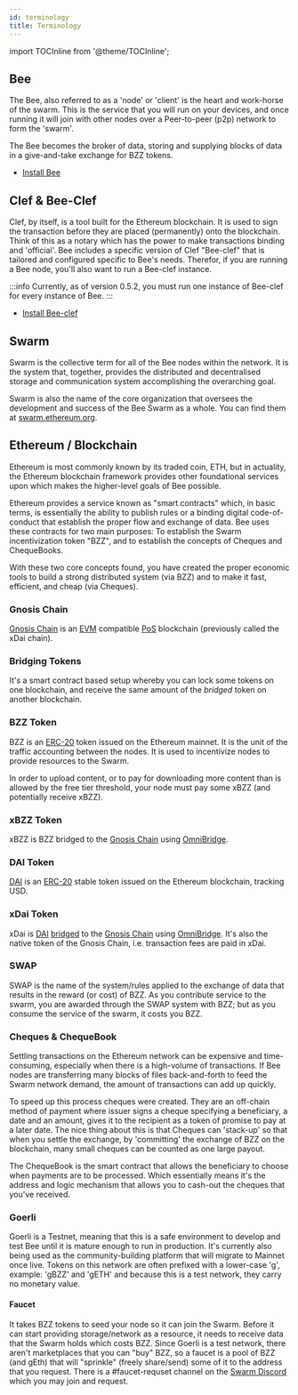 ```yaml
---
id: terminology
title: Terminology
---
```


import TOCInline from '@theme/TOCInline';

<TOCInline toc={toc} />

## Bee

The Bee, also referred to as a 'node' or 'client' is the heart and work-horse of the swarm. This is the service that you will run on your devices, and once running it will join with other nodes over a Peer-to-peer (p2p) network to form the 'swarm'.

The Bee becomes the broker of data, storing and supplying blocks of data in a give-and-take exchange for BZZ tokens.

- [Install Bee](/docs/installation/quick-start#install-bee)

## Clef & Bee-Clef

Clef, by itself, is a tool built for the Ethereum blockchain. It is used to sign the transaction before they are placed (permanently) onto the blockchain. Think of this as a notary which has the power to make transactions binding and 'official'. Bee includes a specific version of Clef "Bee-clef" that is tailored and configured specific to Bee's needs. Therefor, if you are running a Bee node, you'll also want to run a Bee-clef instance.

:::info
Currently, as of version 0.5.2, you must run one instance of Bee-clef for every instance of Bee.
:::

- [Install Bee-clef](/docs/installation/bee-clef)

## Swarm

Swarm is the collective term for all of the Bee nodes within the network. It is the system that, together, provides the distributed and decentralised storage and communication system accomplishing the overarching goal.

Swarm is also the name of the core organization that oversees the development and success of the Bee Swarm as a whole. You can find them at [swarm.ethereum.org](https://swarm.ethereum.org/).

## Ethereum / Blockchain

Ethereum is most commonly known by its traded coin, ETH, but in actuality, the Ethereum blockchain framework provides other foundational services upon which makes the higher-level goals of Bee possible.

Ethereum provides a service known as "smart contracts" which, in basic terms, is essentially the ability to publish rules or a binding digital code-of-conduct that establish the proper flow and exchange of data. Bee uses these contracts for two main purposes: To establish the Swarm incentivization token "BZZ", and to establish the concepts of Cheques and ChequeBooks.

With these two core concepts found, you have created the proper economic tools to build a strong distributed system (via BZZ) and to make it fast, efficient, and cheap (via Cheques).

### Gnosis Chain

[Gnosis Chain](https://www.xdaichain.com/) is an
[EVM](https://ethereum.org/en/developers/docs/evm/) compatible
[PoS](https://www.xdaichain.com/about-gc/features#posdao-green-consensus)
blockchain (previously called the xDai chain).

### Bridging Tokens

It's a smart contract based setup whereby you can lock some tokens on one
blockchain, and receive the same amount of the _bridged_ token on another
blockchain.

### BZZ Token

BZZ is an
[ERC-20](https://ethereum.org/en/developers/docs/standards/tokens/erc-20/) token
issued on the Ethereum mainnet. It is the unit of the traffic accounting between
the nodes. It is used to incentivize nodes to provide resources to the Swarm.

In order to upload content, or to pay for downloading more content than is
allowed by the free tier threshold, your node must pay some xBZZ (and
potentially receive xBZZ).

### xBZZ Token

xBZZ is BZZ bridged to the [Gnosis Chain](https://www.xdaichain.com/) using
[OmniBridge](https://omni.xdaichain.com/bridge).

### DAI Token

[DAI](https://developer.makerdao.com/dai/1/) is an
[ERC-20](https://ethereum.org/en/developers/docs/standards/tokens/erc-20/)
stable token issued on the Ethereum blockchain, tracking USD.

### xDai Token

xDai is [DAI](https://developer.makerdao.com/dai/1/) [bridged](#bridging-tokens)
to the [Gnosis Chain](https://www.xdaichain.com/) using
[OmniBridge](https://omni.xdaichain.com/bridge). It's also the native token of
the Gnosis Chain, i.e. transaction fees are paid in xDai.

### SWAP

SWAP is the name of the system/rules applied to the exchange of data that results in the reward (or cost) of BZZ. As you contribute service to the swarm, you are awarded through the SWAP system with BZZ; but as you consume the service of the swarm, it costs you BZZ.

### Cheques & ChequeBook

Settling transactions on the Ethereum network can be expensive and time-consuming, especially when there is a high-volume of transactions. If Bee nodes are transferring many blocks of files back-and-forth to feed the Swarm network demand, the amount of transactions can add up quickly.

To speed up this process cheques were created. They are an off-chain method of payment where issuer signs a cheque specifying a beneficiary, a date and an amount, gives it to the recipient as a token of promise to pay at a later date. The nice thing about this is that Cheques can 'stack-up' so that when you settle the exchange, by 'committing' the exchange of BZZ on the blockchain, many small cheques can be counted as one large payout.

The ChequeBook is the smart contract that allows the beneficiary to choose when payments are to be processed. Which essentially means it's the address and logic mechanism that allows you to cash-out the cheques that you've received.

### Goerli

Goerli is a Testnet, meaning that this is a safe environment to develop and test Bee until it is mature enough to run in production. It's currently also being used as the community-building platform that will migrate to Mainnet once live. Tokens on this network are often prefixed with a lower-case 'g', example: 'gBZZ' and 'gETH' and because this is a test network, they carry no monetary value.

#### Faucet

It takes BZZ tokens to seed your node so it can join the Swarm. Before it can start providing storage/network as a resource, it needs to receive data that the Swarm holds which costs BZZ. Since Goerli is a test network, there aren't marketplaces that you can "buy" BZZ, so a faucet is a pool of BZZ (and gEth) that will "sprinkle" (freely share/send) some of it to the address that you request. There is a #faucet-requset channel on the [Swarm Discord](https://discord.gg/wdghaQsGq5) which you may join and request.
